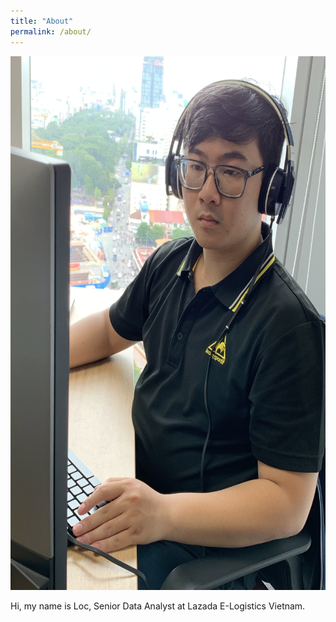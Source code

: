 ```yaml
---
title: "About"
permalink: /about/
---
```


<img src="/images/about.jpg" alt="Me" title="Me" width="1280" height="854" class="image-popup"/>

Hi, my name is Loc, Senior Data Analyst at Lazada E-Logistics Vietnam. 


